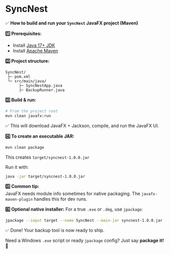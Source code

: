 # SyncNest

✅ **How to build and run your `SyncNest` JavaFX project (Maven)**

**1️⃣ Prerequisites:**
- Install [Java 17+ JDK](https://adoptopenjdk.net/)
- Install [Apache Maven](https://maven.apache.org/install.html)

**2️⃣ Project structure:**  
```
SyncNest/
 ├─ pom.xml
 └─ src/main/java/
      ├─ SyncNestApp.java
      ├─ BackupRunner.java
```

**3️⃣ Build & run:**
```bash
# From the project root
mvn clean javafx:run
```

✅ This will download JavaFX + Jackson, compile, and run the JavaFX UI.

**4️⃣ To create an executable JAR:**
```bash
mvn clean package
```
This creates `target/syncnest-1.0.0.jar`

Run it with:
```bash
java -jar target/syncnest-1.0.0.jar
```

**5️⃣ Common tip:**  
JavaFX needs module info sometimes for native packaging. The `javafx-maven-plugin` handles this for dev runs.

**6️⃣ Optional native installer:**
For a true `.exe` or `.dmg`, use `jpackage`:
```bash
jpackage --input target --name SyncNest --main-jar syncnest-1.0.0.jar --main-class SyncNestApp
```

✅ Done! Your backup tool is now ready to ship.

Need a Windows `.exe` script or ready `jpackage` config? Just say **package it!** 🚀
